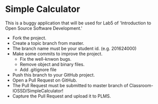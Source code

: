 # Simple Calculator

This is a buggy application that will be used for Lab5 of 'Introduction to Open Source Software Development.'

  - Fork the project.
  - Create a topic branch from master. 
  - The branch name must be your student id. (e.g. 201624000)
  - Make some commits to improve the project.
    - Fix the well-knwon bugs.
    - Remove object and binary files.
    - Add .gitignore file
  - Push this branch to your GitHub project.
  - Open a Pull Request on GitHub.
  - The Pull Request must be submitted to master branch of Classroom-IOSSD/SimpleCalculator!
  - Capture the Pull Request and upload it to PLMS.

